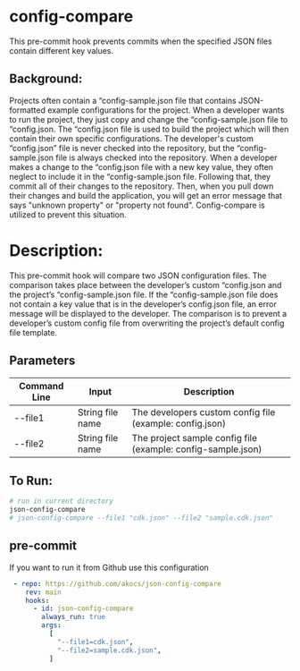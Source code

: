 <!--
Copyright 2022 Tony Akocs
SPDX-License-Identifier: MIT
-->
# config-compare
This pre-commit hook prevents commits when the specified JSON files contain different key values.

## Background:
Projects often contain a “config-sample.json file that contains JSON-formatted example 
configurations for the project. When a developer wants to run the project, they just 
copy and change the “config-sample.json file to “config.json. The “config.json file 
is used to build the project which will then contain their own specific configurations. 
The developer's custom “config.json” file is never checked into the repository, but 
the “config-sample.json file is always checked into the repository. When a developer 
makes a change to the “config.json file with a new key value, they often neglect to 
include it in the “config-sample.json file. Following that, they commit all of their 
changes to the repository. Then, when you pull down their changes and build the 
application, you will get an error message that says "unknown property" or 
"property not found". Config-compare is utilized to prevent this situation.

# Description:
This pre-commit hook will compare two JSON configuration files. The comparison takes 
place between the developer’s custom “config.json and the project’s 
“config-sample.json file. If the “config-sample.json file does not contain a key 
value that is in the developer’s config.json file, an error message will be displayed 
to the developer. The comparison is to prevent a developer’s custom config file from 
overwriting the project’s default config file template.

## Parameters
| Command Line    | Input                   | Description                                                    |
| --------------- | ----------------------- | -------------------------------------------------------------- |
| --file1         |  String file name       | The developers custom config file (example: config.json)       |
| --file2         |  String file name       | The project sample config file (example: config-sample.json)   |

## To Run:

```bash
# run in current directory
json-config-compare
# json-config-compare --file1 "cdk.json" --file2 "sample.cdk.json"
```


## pre-commit
If you want to run it from Github use this configuration
```yaml
 - repo: https://github.com/akocs/json-config-compare
    rev: main
    hooks:
      - id: json-config-compare
        always_run: true
        args:
          [
            "--file1=cdk.json",
            "--file2=sample.cdk.json",
          ]
```

